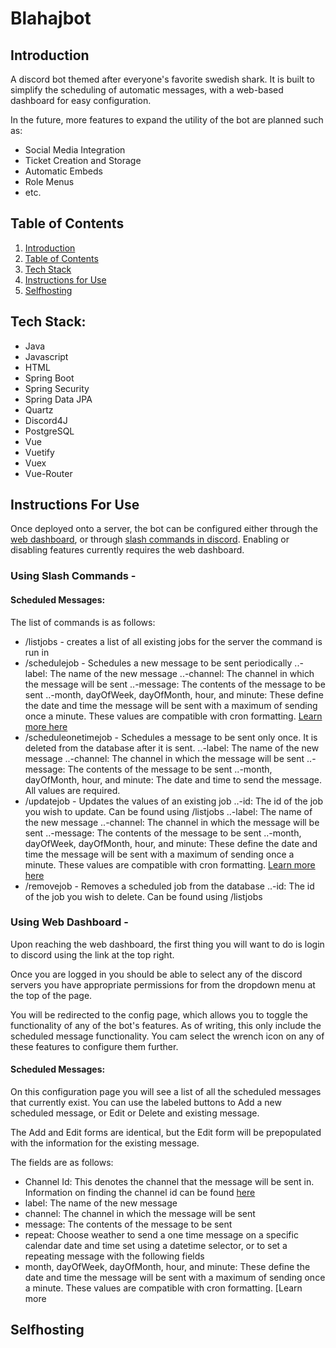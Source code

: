 # Blahajbot

## Introduction

A discord bot themed after everyone's favorite swedish shark. It is built to simplify the scheduling of automatic messages, with a web-based dashboard for easy configuration.

In the future, more features to expand the utility of the bot are planned such as:
* Social Media Integration
* Ticket Creation and Storage
* Automatic Embeds
* Role Menus
* etc.

## Table of Contents
1. [Introduction](https://github.com/Ene-AI/blahaj-bot/tree/master#introduction)
2. [Table of Contents](https://github.com/Ene-AI/blahaj-bot/tree/master#table-of-contents)
3. [Tech Stack](https://github.com/Ene-AI/blahaj-bot/tree/master#tech-stack)
4. [Instructions for Use](https://github.com/Ene-AI/blahaj-bot/tree/master#instructions-for-use)
5. [Selfhosting](https://github.com/Ene-AI/blahaj-bot/tree/master#selfhosting)

## Tech Stack:
* Java
* Javascript
* HTML
* Spring Boot
* Spring Security
* Spring Data JPA
* Quartz
* Discord4J
* PostgreSQL
* Vue
* Vuetify
* Vuex
* Vue-Router

## Instructions For Use
Once deployed onto a server, the bot can be configured either through the [web dashboard](https://github.com/Ene-AI/blahaj-bot/tree/master#using-web-dashboard--), or through [slash commands in discord](https://github.com/Ene-AI/blahaj-bot/tree/master#using-slash-commands--).
Enabling or disabling features currently requires the web dashboard.

### Using Slash Commands - 
#### Scheduled Messages:

The list of commands is as follows:
* /listjobs - creates a list of all existing jobs for the server the command is run in
* /schedulejob - Schedules a new message to be sent periodically
  ..-label: The name of the new message
  ..-channel: The channel in which the message will be sent
  ..-message: The contents of the message to be sent
  ..-month, dayOfWeek, dayOfMonth, hour, and minute: These define the date and time the message will be sent with a maximum of sending once a minute. These values are compatible with cron formatting. [Learn more here][Cron Info Link]
* /scheduleonetimejob - Schedules a message to be sent only once. It is deleted from the database after it is sent.
  ..-label: The name of the new message
  ..-channel: The channel in which the message will be sent
  ..-message: The contents of the message to be sent
  ..-month, dayOfMonth, hour, and minute: The date and time to send the message. All values are required.
* /updatejob - Updates the values of an existing job
  ..-id: The id of the job you wish to update. Can be found using /listjobs
  ..-label: The name of the new message
  ..-channel: The channel in which the message will be sent
  ..-message: The contents of the message to be sent
  ..-month, dayOfWeek, dayOfMonth, hour, and minute: These define the date and time the message will be sent with a maximum of sending once a minute. These values are compatible with cron formatting. [Learn more here][Cron Info Link]
* /removejob - Removes a scheduled job from the database
  ..-id: The id of the job you wish to delete. Can be found using /listjobs

### Using Web Dashboard - 

Upon reaching the web dashboard, the first thing you will want to do is login to discord using the link at the top right.

Once you are logged in you should be able to select any of the discord servers you have appropriate permissions for from the dropdown menu at the top of the page.

You will be redirected to the config page, which allows you to toggle the functionality of any of the bot's features. As of writing, this only include the scheduled message functionality. You cam select the wrench icon on any of these features to configure them further.

#### Scheduled Messages:
On this configuration page you will see a list of all the scheduled messages that currently exist. You can use the labeled buttons to Add a new scheduled message, or Edit or Delete and existing message.

The Add and Edit forms are identical, but the Edit form will be prepopulated with the information for the existing message. 

The fields are as follows:
* Channel Id: This denotes the channel that the message will be sent in. Information on finding the channel id can be found [here][Channel ID Info Link]
* label: The name of the new message
* channel: The channel in which the message will be sent
* message: The contents of the message to be sent
* repeat: Choose weather to send a one time message on a specific calendar date and time set using a datetime selector, or to set a repeating message with the following fields
* month, dayOfWeek, dayOfMonth, hour, and minute: These define the date and time the message will be sent with a maximum of sending once a minute. These values are compatible with cron formatting. [Learn more 

## Selfhosting

[Cron Info Link]: https://www.ibm.com/docs/en/db2oc?topic=task-unix-cron-format
[Channel ID Info Link]: https://support.discord.com/hc/en-us/articles/206346498-Where-can-I-find-my-User-Server-Message-ID
